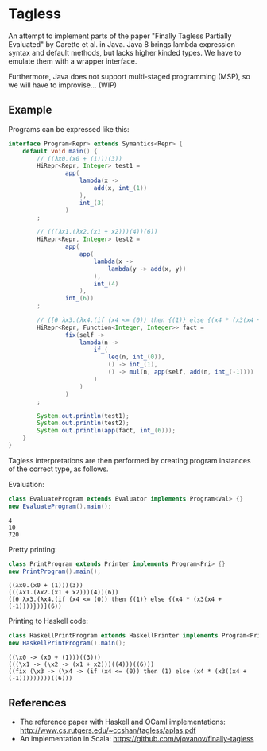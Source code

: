 Tagless
===

An attempt to implement parts of the paper "Finally Tagless Partially Evaluated" by Carette et al.
in Java. Java 8 brings lambda expression syntax and default methods, but lacks higher kinded types. We have to emulate them with a wrapper interface.

Furthermore, Java does not support multi-staged programming (MSP), so we will have to improvise... (WIP)

Example
---

Programs can be expressed like this:
```Java
interface Program<Repr> extends Symantics<Repr> {
    default void main() {
        // ((λx0.(x0 + (1)))(3))
        HiRepr<Repr, Integer> test1 =
                app(
                    lambda(x ->
                        add(x, int_(1))
                    ),
                    int_(3)
                )
        ;

        // (((λx1.(λx2.(x1 + x2)))(4))(6))
        HiRepr<Repr, Integer> test2 =
                app(
                    app(
                        lambda(x ->
                            lambda(y -> add(x, y))
                        ),
                        int_(4)
                    ),
                int_(6))
        ;

        // ([θ λx3.(λx4.(if (x4 <= (0)) then {(1)} else {(x4 * (x3(x4 + (-1))))}))](6))
        HiRepr<Repr, Function<Integer, Integer>> fact =
                fix(self ->
                    lambda(n ->
                        if_(
                            leq(n, int_(0)),
                            () -> int_(1),
                            () -> mul(n, app(self, add(n, int_(-1))))
                        )
                    )
                )
        ;

        System.out.println(test1);
        System.out.println(test2);
        System.out.println(app(fact, int_(6)));
    }
}
```
Tagless interpretations are then performed by creating program instances of the correct type, as follows.

Evaluation:
```Java
class EvaluateProgram extends Evaluator implements Program<Val> {}
new EvaluateProgram().main();
```
```
4
10
720
```
Pretty printing:
```Java
class PrintProgram extends Printer implements Program<Pri> {}
new PrintProgram().main();
```
```
((λx0.(x0 + (1)))(3))
(((λx1.(λx2.(x1 + x2)))(4))(6))
([θ λx3.(λx4.(if (x4 <= (0)) then {(1)} else {(x4 * (x3(x4 + (-1))))}))](6))
```

Printing to Haskell code:
```Java
class HaskellPrintProgram extends HaskellPrinter implements Program<Pri> {}
new HaskellPrintProgram().main();
```
```
((\x0 -> (x0 + (1)))((3)))
(((\x1 -> (\x2 -> (x1 + x2)))((4)))((6)))
((fix (\x3 -> (\x4 -> (if (x4 <= (0)) then (1) else (x4 * (x3((x4 + (-1)))))))))((6)))
```

References
---

* The reference paper with Haskell and OCaml implementations: http://www.cs.rutgers.edu/~ccshan/tagless/aplas.pdf
* An implementation in Scala: https://github.com/vjovanov/finally-tagless
